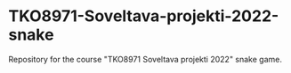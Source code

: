# TKO8971-Soveltava-projekti-2022-snake
Repository for the course "TKO8971 Soveltava projekti 2022" snake game.
